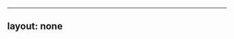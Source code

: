 ---
layout: none
-----

<RedoclyAPIBlock src="/firefly-services/docs/photoshop_editText.json" width="600px" disableSidebar hideTryItPanel />
